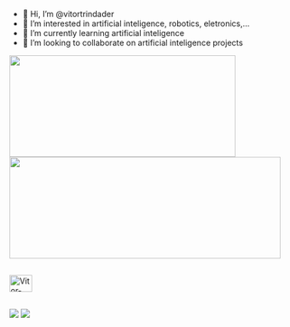 - 👋 Hi, I’m @vitortrindader
- 👀 I’m interested in artificial inteligence, robotics, eletronics,...
- 🌱 I’m currently learning artificial inteligence
- 💞️ I’m looking to collaborate on artificial inteligence projects


 <div>
  <a href="https://github.com/vitortrindader">
  <img height="180em" width="400em" src="https://github-readme-stats.vercel.app/api?username=vitortrindader&show_icons=true&theme=cobalt&include_all_commits=true&count_private=true"/>
  <img height="180em" width="480em" src="https://github-readme-stats.vercel.app/api/top-langs/?username=vitortrindader&layout=compact&langs_count=7&theme=cobalt"/>
</div>
  
##
  
<div>
<img align="center" alt="Vitor-Jup" height="30" width="40" src="https://cdn.jsdelivr.net/gh/devicons/devicon/icons/jupyter/jupyter-original.svg">
</div>
  
##
  
<div> 
  <a href="https://www.instagram.com/vitortrindader/" target="_blank"><img src="https://img.shields.io/badge/Instagram-E4405F?style=for-the-badge&logo=instagram&logoColor=white" target="_blank"></a>
  <a href="https://api.whatsapp.com/send?phone=558396310245" target="_blank"><img src="https://img.shields.io/badge/WhatsApp-25D366?style=for-the-badge&logo=whatsapp&logoColor=white" target="_blank"></a>

  
</div>
